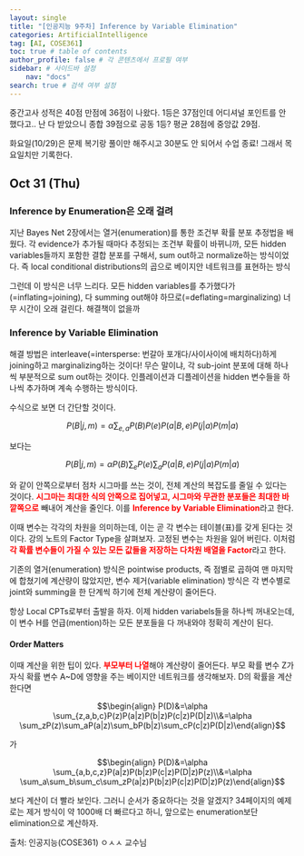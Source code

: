 ```yaml
---
layout: single
title: "[인공지능 9주차] Inference by Variable Elimination"
categories: ArtificialIntelligence
tag: [AI, COSE361]
toc: true # table of contents
author_profile: false # 각 콘텐츠에서 프로필 여부
sidebar: # 사이드바 설정
    nav: "docs"
search: true # 검색 여부 설정
---
```

<head>
    <!-- Latex -->
    <script src="https://cdn.mathjax.org/mathjax/latest/MathJax.js?config=TeX-AMS-MML_HTMLorMML" type="text/javascript"></script>
</head>
<style>
    th, td {
        text-align: center;
    }
    .r {
        color: red;
    }
</style>

중간고사 성적은 40점 만점에 36점이 나왔다. 1등은 37점인데 어디셔널 포인트를 안 했다고.. 난 다 받았으니 종합 39점으로 공동 1등? 평균 28점에 중앙값 29점.

화요일(10/29)은 문제 복기랑 풀이만 해주시고 30분도 안 되어서 수업 종료! 그래서 목요일치만 기록한다.

## Oct 31 (Thu)

### Inference by Enumeration은 오래 걸려

지난 Bayes Net 2장에서는 열거(enumeration)를 통한 조건부 확률 분포 추정법을 배웠다. 각 evidence가 추가될 때마다 추정되는 조건부 확률이 바뀌니까, 모든 hidden variables들까지 포함한 결합 분포를 구해서, sum out하고 normalize하는 방식이었다. 즉 local conditional distributions의 곱으로 베이지안 네트워크를 표현하는 방식

그런데 이 방식은 너무 느리다. 모든 hidden variables를 추가했다가(=inflating=joining), 다 summing out해야 하므로(=deflating=marginalizing) 너무 시간이 오래 걸린다. 해결책이 없을까

### Inference by Variable Elimination

해결 방법은 interleave(=intersperse: 번갈아 포개다/사이사이에 배치하다)하게 joining하고 marginalizing하는 것이다! 무슨 말이냐, 각 sub-joint 분포에 대해 하나씩 부분적으로 sum out하는 것이다. 인플레이션과 디플레이션을 hidden 변수들을 하나씩 추가하며 계속 수행하는 방식이다.

수식으로 보면 더 간단할 것이다.

$$P(B|j,m)=\alpha \sum_{e,a}P(B)P(e)P(a|B,e)P(j|a)P(m|a)$$

보다는

$$P(B|j,m)=\alpha P(B)\sum_eP(e)\sum_aP(a|B,e)P(j|a)P(m|a)$$

와 같이 안쪽으로부터 점차 시그마를 쓰는 것이, 전체 계산의 복잡도를 줄일 수 있다는 것이다. <strong class="r">시그마는 최대한 식의 안쪽으로 집어넣고, 시그마와 무관한 분포들은 최대한 바깥쪽으로</strong> 빼내어 계산을 줄인다. 이를 <strong class="r">Inference by Variable Elimination</strong>라고 한다.

이때 변수는 각각의 차원을 의미하는데, 이는 곧 각 변수는 테이블(표)를 갖게 된다는 것이다. 강의 노트의 Factor Type을 살펴보자. 고정된 변수는 차원을 잃어 버린다. 이처럼 <strong class="r">각 확률 변수들이 가질 수 있는 모든 값들을 저장하는 다차원 배열을 Factor</strong>라고 한다.

기존의 열거(enumeration) 방식은 pointwise products, 즉 점별로 곱하여 맨 마지막에 합쳤기에 계산량이 많았지만, 변수 제거(variable elimination) 방식은 각 변수별로 joint와 summing을 한 단계씩 하기에 전체 계산량이 줄어든다.

항상 Local CPTs로부터 출발을 하자. 이제 hidden variabels들을 하나씩 꺼내오는데, 이 변수 H를 언급(mention)하는 모든 분포들을 다 꺼내와야 정확히 계산이 된다.

#### Order Matters

이때 계산을 위한 팁이 있다. <strong class="r">부모부터 나열</strong>해야 계산량이 줄어든다. 부모 확률 변수 Z가 자식 확률 변수 A~D에 영향을 주는 베이지안 네트워크를 생각해보자. D의 확률을 계산한다면

$$\begin{align} P(D)&=\alpha \sum_{z,a,b,c}P(z)P(a|z)P(b|z)P(c|z)P(D|z)\\&=\alpha \sum_zP(z)\sum_aP(a|z)\sum_bP(b|z)\sum_cP(c|z)P(D|z)\end{align}$$

가

$$\begin{align} P(D)&=\alpha \sum_{a,b,c,z}P(a|z)P(b|z)P(c|z)P(D|z)P(z)\\&=\alpha \sum_a\sum_b\sum_c\sum_zP(a|z)P(b|z)P(c|z)P(D|z)P(z)\end{align}$$

보다 계산이 더 빨라 보인다. 그러니 순서가 중요하다는 것을 알겠지? 34페이지의 예제로는 제거 방식이 약 1000배 더 빠르다고 하니, 앞으로는 enumeration보단 elimination으로 계산하자.


출처: 인공지능(COSE361) ㅇㅅㅅ 교수님
